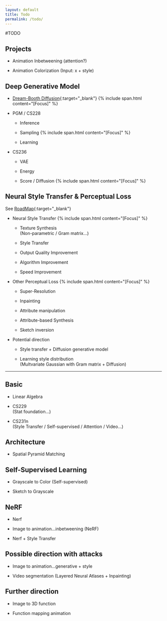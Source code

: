 ```yaml
---
layout: default
title: Todo
permalink: /todo/
---
```


#TODO

## Projects

* Animation Inbetweening (attention?)

* Animation Colorization (Input: x + style)

## Deep Generative Model

* [Dream-Booth Diffusion](https://dreambooth.github.io/){:target="_blank"} {% include span.html content="[Focus]" %}

* PGM / CS228  

	* Inference

	* Sampling {% include span.html content="[Focus]" %}

	* Learning

* CS236    

	* VAE 

	* Energy 

	* Score / Diffusion {% include span.html content="[Focus]" %}


## Neural Style Transfer & Perceptual Loss 

See [RoadMap](\assets\pdf\roadmap.pdf){:target="_blank"}

* Neural Style Transfer {% include span.html content="[Focus]" %}

	* Texture Synthesis  
	(Non-parametric / Gram matrix...)

	* Style Transfer

	* Output Quality Improvement

	* Algorithm Improvement

	* Speed Improvement

* Other Perceptual Loss {% include span.html content="[Focus]" %}

	* Super-Resolution

	* Inpainting

	* Attribute manipulation

	* Attribute-based Synthesis

	* Sketch inversion

* Potential direction

	* Style transfer + Diffusion generative model

	* Learning style distribution  
	(Multvariate Gaussian with Gram matrix + Diffusion) 

<hr>

## Basic 

* Linear Algebra

* CS229  
(Stat foundation...)

* CS231n   
(Style Transfer / Self-supervised / Attention / Video...) 


## Architecture

* Spatial Pyramid Matching


## Self-Supervised Learning

* Grayscale to Color (Self-supervised)

* Sketch to Grayscale


## NeRF

* Nerf

* Image to animation...inbetweening (NeRF)

* Nerf + Style Transfer


## Possible direction with attacks

* Image to animation...generative + style

* Video segmentation (Layered Neural Atlases + Inpainting)


## Further direction

* Image to 3D function

* Function mapping animation 